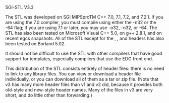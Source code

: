 SGI-STL V3.3

The STL was developed on SGI MIPSproTM C++ 7.0, 7.1, 7.2, and 7.2.1. If you are using the 7.0 compiler, you must compile using either the -n32 or the -64 flag; if you are using 7.1 or later, you may use -o32, -n32, or -64. The STL has also been tested on Microsoft Visual C++ 5.0, on g++ 2.8.1, and on recent egcs snapshots. All of the STL except for the <string>, <bitset>, and <valarray> headers has also been tested on Borland 5.02.

It should not be difficult to use the STL with other compilers that have good support for templates, especially compilers that use the EDG front end.

This distribution of the STL consists entirely of header files: there is no need to link to any library files. You can view or download a header file individually, or you can download all of them as a tar or zip file. (Note that v3 has many more header files than v1 and v2 did, because it provides both old-style and new-style header names. Many of the files in v3 are very short, and do little other than forwarding.)
